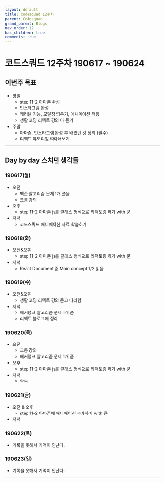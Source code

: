 ```yaml
---
layout: default
title: codesquad 12주차
parent: Codesquad
grand_parent: Blogs
nav_order: 12
has_children: true
comments: true
---
```


# 코드스쿼드 12주차 190617 ~ 190624

## 이번주 목표

- 평일
  - step 11-2 아마존 완성
  - 인스타그램 완성
  - 캐러셀 기능, 모달창 띄우기, 애니메이션 적용
  - 생활 코딩 리액트 강의 다 듣기
- 주말
  - 아마존, 인스타그램 완성 후 배웠던 것 정리 (필수)
  - 리액트 튜토리얼 따라해보기

---

## Day by day 스치던 생각들

### 190617(월)

- 오전
  - 백준 알고리즘 문제 1개 풀음
  - 크롱 강의
- 오후
  - step 11-2 아마존 js를 클래스 형식으로 리팩토링 하기 with 쿤
- 저녁
  - 코드스쿼드 애니메이션 자료 학습하기

### 190618(화)

- 오전&오후
  - step 11-2 아마존 js를 클래스 형식으로 리팩토링 하기 with 쿤
- 저녁
  - React Document 중 Main concept 1/2 읽음

### 190619(수)

- 오전&오후
  - 생활 코딩 리액트 강의 듣고 따라함
- 저녁
  - 해커랭크 알고리즘 문제 1개 품
  - 리액트 블로그에 정리

### 190620(목)

- 오전
  - 크롱 강의
  - 해커랭크 알고리즘 문제 1개 품
- 오후
  - step 11-2 아마존 js를 클래스 형식으로 리팩토링 하기 with 쿤
- 저녁
  - 약속

### 190621(금)

- 오전 & 오후
  - step 11-2 아마존에 애니매이션 추가하기 with 쿤
- 저녁

### 190622(토)

- 기록을 못해서 기억이 안난다.

### 190623(일)

- 기록을 못해서 기억이 안난다.

---

